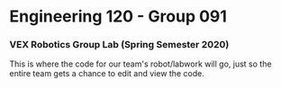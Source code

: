 # Engineering 120 - Group 091
### VEX Robotics Group Lab (Spring Semester 2020)

This is where the code for our team's robot/labwork will go, just so the entire team gets a chance to edit and view the code. 
